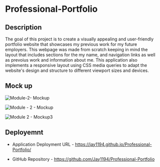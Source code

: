 # Professional-Portfolio

## Description
The goal of this project is to create a visually appealing and user-friendly portfolio website that showcases my previous work
for my future employers. This webpage was made from scratch keeping in mind the layout that includes sections for the my name,
and navigation links as well as prevoius work and information about me. This application also implements a responsive layout using
CSS media queries to adapt the website's design and structure to different viewport sizes and devices. 

## Mock up
![Module-2- Mockup](https://github.com/Jay1194/Professional-Portfolio/assets/105843570/b7117050-fb8d-4da7-8fd8-31b787d482ad)

![Module - 2 - Mockup](https://github.com/Jay1194/Professional-Portfolio/assets/105843570/f63ed2f0-2848-4b89-9d12-42b2a43c5a09)

![Module 2 - Mockup3](https://github.com/Jay1194/Professional-Portfolio/assets/105843570/91ebe4db-ea92-4bb8-89e9-cd1d95f9871d)


## Deployemnt

* Application Deployment URL - https://jay1194.github.io/Professional-Portfolio/

*  GitHub Repository - https://github.com/Jay1194/Professional-Portfolio
